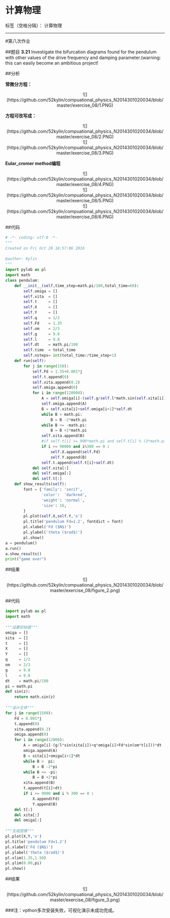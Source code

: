 # 计算物理

标签（空格分隔）： 计算物理

---

#第八次作业

##题目
**3.21**
Investigate the bifurcation diagrams found for the pendulum with other values of the drive frequency and damping parameter.(warning: this can easily become an ambitious project! 

##分析

**常微分方程：**

   <div align=center>
![](https://github.com/52kylin/compuational_physics_N2014301020034/blob/master/exercise_08/1.PNG)
</div>

**方程可改写成：**
   <div align=center>
![](https://github.com/52kylin/compuational_physics_N2014301020034/blob/master/exercise_08/2.PNG)
</div>

   <div align=center>
![](https://github.com/52kylin/compuational_physics_N2014301020034/blob/master/exercise_08/3.PNG)
</div>

**Eular_cromer method编程**

   <div align=center>
![](https://github.com/52kylin/compuational_physics_N2014301020034/blob/master/exercise_08/4.PNG)
</div>
   <div align=center>
![](https://github.com/52kylin/compuational_physics_N2014301020034/blob/master/exercise_08/5.PNG)
</div>
   <div align=center>
![](https://github.com/52kylin/compuational_physics_N2014301020034/blob/master/exercise_08/6.PNG)
</div>






##代码

```python
# -*- coding: utf-8 -*-
"""
Created on Fri Oct 28 18:57:06 2016

@author: Kylin
"""
import pylab as pl
import math
class pendulum:
    def __init__(self,time_step=math.pi/100,total_time=60):
        self.omiga = []
        self.xita  = []
        self.t     = []
        self.X     = []
        self.Y     = []
        self.q     = 1/2
        self.Fd    = 1.35
        self.om    = 2/3
        self.g     = 9.8
        self.l     = 9.8
        self.dt    = math.pi/100
        self.time  = total_time
        self.nsteps= int(total_time//time_step+1)
    def run(self):
        for j in range(150):
            self.Fd = 1.35+0.001*j
            self.t.append(0)
            self.xita.append(0.2)
            self.omiga.append(0)
            for i in range(120000):
                A = self.omiga[i]-(self.g/self.l*math.sin(self.xita[i])+self.q*self.omiga[i]+self.Fd*math.sin(self.om*self.t[i]))*self.dt
                self.omiga.append(A)
                B = self.xita[i]+self.omiga[i+1]*self.dt
                while B > math.pi:
                    B = B -2*math.pi
                while B <= -math.pi:
                    B = B +2*math.pi
                self.xita.append(B)
                #if self.t[i] >= 900*math.pi and self.t[i] % (3*math.pi) <= self.dt:
                if i >= 90000 and i%300 == 0 :
                    self.X.append(self.Fd)
                    self.Y.append(B)
                self.t.append(self.t[i]+self.dt)
            del self.xita[:]
            del self.omiga[:]
            del self.t[:]
    def show_results(self):
        font = {'family': 'serif',
                'color':  'darkred',
                'weight': 'normal',
                'size': 16,
        }
        pl.plot(self.X,self.Y,'o')
        pl.title('pendulum Fd=1.2', fontdict = font)
        pl.xlabel('Fd ($N$)')
        pl.ylabel('theta ($rad$)')
        pl.show()
a = pendulum()
a.run()
a.show_results()
print("game over")
```

##结果
   <div align=center>
![](https://github.com/52kylin/compuational_physics_N2014301020034/blob/master/exercise_08/figure_2.png)
</div>

##代码
```python
import pylab as pl
import math

"""设置初始值"""
omiga = []
xita  = []
t     = []
X     = []
Y     = []
q     = 1/2
om    = 2/3
g     = 9.8
l     = 9.8
dt    = math.pi/100
pi = math.pi
def sin(z):
    return math.sin(z)
    
"""设计主体"""
for j in range(1500):
    Fd = 0.001*j
    t.append(0)
    xita.append(0.2)
    omiga.append(0)
    for i in range(12000):
        A = omiga[i]-(g/l*sin(xita[i])+q*omiga[i]+Fd*sin(om*t[i]))*dt
        omiga.append(A)
        B = xita[i]+omiga[i+1]*dt
        while B >  pi:
            B = B -2*pi
        while B <= -pi:
            B = B +2*pi
        xita.append(B)
        t.append(t[i]+dt)
        if i >= 9000 and i % 300 == 0 :
            X.append(Fd)
            Y.append(B)
    del t[:]
    del xita[:]
    del omiga[:]
    
"""生成图像"""
pl.plot(X,Y,'o')
pl.title('pendulum Fd=1.2')
pl.xlabel('Fd ($N$)')
pl.ylabel('theta ($rad$)')
pl.xlim(1.35,1.50)
pl.ylim(0.00,pi)
pl.show()

```

##结果
   <div align=center>
![](https://github.com/52kylin/compuational_physics_N2014301020034/blob/master/exercise_08/figure_3.png)
</div>


###注：vpthon多次安装失败，可视化演示未成功完成。

